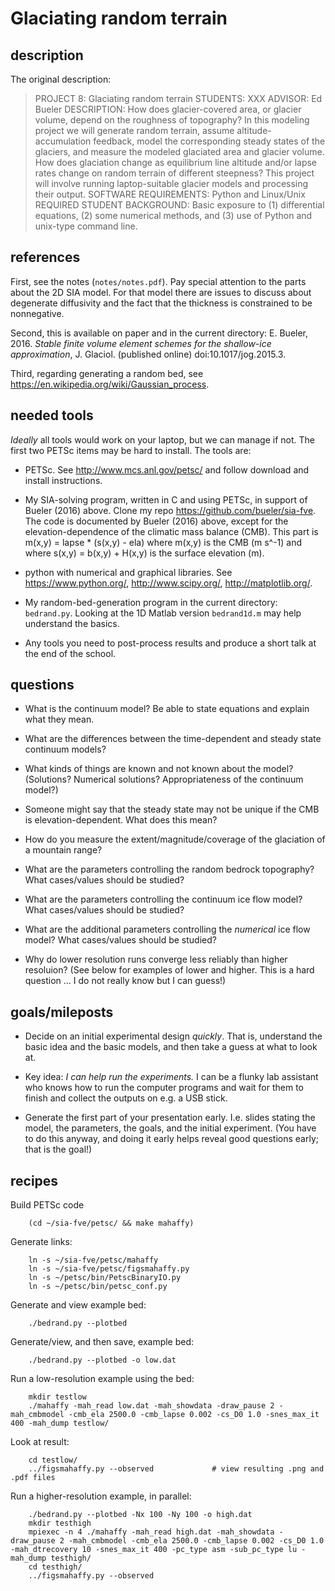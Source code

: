 
Glaciating random terrain
=========================


description
-----------

The original description:

> PROJECT 8: Glaciating random terrain
> STUDENTS: XXX
> ADVISOR: Ed Bueler
> DESCRIPTION: How does glacier-covered area, or glacier volume, depend
> on the roughness of topography?  In this modeling project we will
> generate random terrain, assume altitude-accumulation feedback, model
> the corresponding steady states of the glaciers, and measure the modeled
> glaciated area and glacier volume.  How does glaciation change as
> equilibrium line altitude and/or lapse rates change on random terrain of
> different steepness?  This project will involve running laptop-suitable
> glacier models and processing their output.
> SOFTWARE REQUIREMENTS: Python and Linux/Unix
> REQUIRED STUDENT BACKGROUND: Basic exposure to (1) differential
> equations, (2) some numerical methods, and (3) use of Python and
> unix-type command line.


references
----------

First, see the notes (`notes/notes.pdf`).  Pay special attention to the parts about the 2D SIA model.  For that model there are issues to discuss about degenerate diffusivity and the fact that the thickness is constrained to be nonnegative.

Second, this is available on paper and in the current directory: E. Bueler, 2016.  _Stable finite volume element schemes for the shallow-ice approximation_, J. Glaciol. (published online) doi:10.1017/jog.2015.3.

Third, regarding generating a random bed, see https://en.wikipedia.org/wiki/Gaussian_process.


needed tools
------------

_Ideally_ all tools would work on your laptop, but we can manage if not.  The first two PETSc items may be hard to install.  The tools are:

* PETSc.  See http://www.mcs.anl.gov/petsc/ and follow download and install instructions.

* My SIA-solving program, written in C and using PETSc, in support of Bueler (2016) above.  Clone my repo https://github.com/bueler/sia-fve.  The code is documented by Bueler (2016) above, except for the elevation-dependence of the climatic mass balance (CMB).  This part is  m(x,y) = lapse * (s(x,y) - ela)  where m(x,y) is the CMB (m s^-1) and where  s(x,y) = b(x,y) + H(x,y)  is the surface elevation (m).

* python with numerical and graphical libraries.  See https://www.python.org/, http://www.scipy.org/, http://matplotlib.org/.

* My random-bed-generation program in the current directory: `bedrand.py`.  Looking at the 1D Matlab version `bedrand1d.m` may help understand the basics.

* Any tools you need to post-process results and produce a short talk at the end of the school.


questions
---------

* What is the continuum model?  Be able to state equations and explain what they mean.

* What are the differences between the time-dependent and steady state continuum models?

* What kinds of things are known and not known about the model?  (Solutions?  Numerical solutions?  Appropriateness of the continuum model?)

* Someone might say that the steady state may not be unique if the CMB is elevation-dependent.  What does this mean?

* How do you measure the extent/magnitude/coverage of the glaciation of a mountain range?

* What are the parameters controlling the random bedrock topography?  What cases/values should be studied?

* What are the parameters controlling the continuum ice flow model?  What cases/values should be studied?

* What are the additional parameters controlling the _numerical_ ice flow model?  What cases/values should be studied?

* Why do lower resolution runs converge less reliably than higher resoluion?  (See below for examples of lower and higher.  This is a hard question ... I do not really know but I can guess!)


goals/mileposts
---------------

* Decide on an initial experimental design _quickly_.  That is, understand the basic idea and the basic models, and then take a guess at what to look at.

* Key idea: _I can help run the experiments._  I can be a flunky lab assistant who knows how to run the computer programs and wait for them to finish and collect the outputs on e.g. a USB stick.

* Generate the first part of your presentation early.  I.e. slides stating the model, the parameters, the goals, and the initial experiment.  (You have to do this anyway, and doing it early helps reveal good questions early; that is the goal!)


recipes
-------

Build PETSc code

        (cd ~/sia-fve/petsc/ && make mahaffy)

Generate links:

        ln -s ~/sia-fve/petsc/mahaffy
        ln -s ~/sia-fve/petsc/figsmahaffy.py
        ln -s ~/petsc/bin/PetscBinaryIO.py
        ln -s ~/petsc/bin/petsc_conf.py

Generate and view example bed:

        ./bedrand.py --plotbed

Generate/view, and then save, example bed:

        ./bedrand.py --plotbed -o low.dat

Run a low-resolution example using the bed:

        mkdir testlow
        ./mahaffy -mah_read low.dat -mah_showdata -draw_pause 2 -mah_cmbmodel -cmb_ela 2500.0 -cmb_lapse 0.002 -cs_D0 1.0 -snes_max_it 400 -mah_dump testlow/

Look at result:

        cd testlow/
        ../figsmahaffy.py --observed             # view resulting .png and .pdf files

Run a higher-resolution example, in parallel:

        ./bedrand.py --plotbed -Nx 100 -Ny 100 -o high.dat
        mkdir testhigh
        mpiexec -n 4 ./mahaffy -mah_read high.dat -mah_showdata -draw_pause 2 -mah_cmbmodel -cmb_ela 2500.0 -cmb_lapse 0.002 -cs_D0 1.0 -mah_dtrecovery 10 -snes_max_it 400 -pc_type asm -sub_pc_type lu -mah_dump testhigh/
        cd testhigh/
        ../figsmahaffy.py --observed

